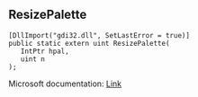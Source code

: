 ## ResizePalette

```
[DllImport("gdi32.dll", SetLastError = true)]
public static extern uint ResizePalette(
   IntPtr hpal,
   uint n
);
```

Microsoft documentation: [Link](https://docs.microsoft.com/en-us/windows/win32/api/wingdi/nf-wingdi-resizepalette)

